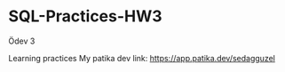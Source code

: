 # SQL-Practices-HW3
Ödev 3

Learning practices My patika dev link: https://app.patika.dev/sedagguzel

